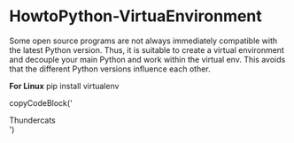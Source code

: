 # HowtoPython-VirtuaEnvironment
Some open source programs are not always immediately compatible with the latest Python version. Thus, it is suitable to create a virtual environment and decouple your main Python and work within the virtual env. This avoids that the different Python versions influence each other.


**For Linux**
  pip install virtualenv
  
  
copyCodeBlock('<div>Thundercats</div>')
  
